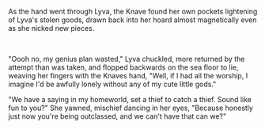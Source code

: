 As the hand went through Lyva, the Knave found her own pockets lightening of Lyva's stolen goods, drawn back into her hoard almost magnetically even as she nicked new pieces.     

&#x200B;

"Oooh no, my genius plan wasted," Lyva chuckled, more returned by the attempt than was taken, and flopped backwards on the sea floor to lie, weaving her fingers with the Knaves hand, "Well, if I had all the worship, I imagine I'd be awfully lonely without any of my cute little gods."

"We have a saying in my homeworld, set a thief to catch a thief. Sound like fun to you?" She yawned, mischief dancing in her eyes, "Because honestly just now you're being outclassed, and we can't have that can we?"